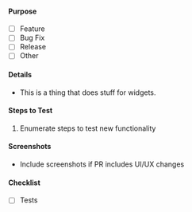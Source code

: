 #### Purpose
- [ ] Feature
- [ ] Bug Fix
- [ ] Release
- [ ] Other

#### Details
- This is a thing that does stuff for widgets.

#### Steps to Test
1. Enumerate steps to test new functionality

#### Screenshots
* Include screenshots if PR includes UI/UX changes

#### Checklist
- [ ] Tests
